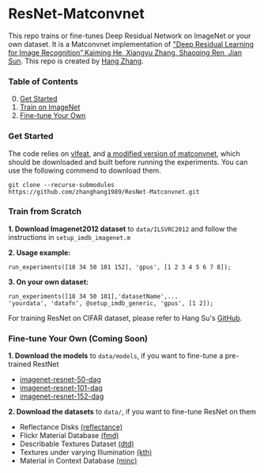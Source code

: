 # ResNet-Matconvnet

This repo trains or fine-tunes Deep Residual Network on ImageNet or your own dataset. It is a Matconvnet implementation of ["Deep Residual Learning for Image Recognition",Kaiming He, Xiangyu Zhang, Shaoqing Ren, Jian Sun](http://arxiv.org/abs/1512.03385). This repo is created by [Hang Zhang](www.hangzh.com).

### Table of Contents
0. [Get Started](#get-started)
0. [Train on ImageNet](#train-on-imagenet)
0. [Fine-tune Your Own](#fine-tune-your-own)

### Get Started

The code relies on [vlfeat](http://www.vlfeat.org/), and [a modified version of matconvnet](https://github.com/zhanghang1989/matconvnet), which should be downloaded and built before running the experiments. You can use the following commend to download them.
	
	git clone --recurse-submodules https://github.com/zhanghang1989/ResNet-Matconvnet.git

### Train from Scratch
**1. Download Imagenet2012 dataset** to `data/ILSVRC2012` and follow the instructions in `setup_imdb_imagenet.m`

**2. Usage example:** 
	
	run_experiments([18 34 50 101 152], 'gpus', [1 2 3 4 5 6 7 8]);

**3. On your own dataset:** 
	
	run_experiments([18 34 50 101],'datasetName',...
	'yourdata', 'datafn', @setup_imdb_generic, 'gpus', [1 2]);

For training ResNet on CIFAR dataset, please refer to Hang Su's [GitHub](https://github.com/suhangpro/matresnet).

### Fine-tune Your Own (Coming Soon)

**1. Download the models** to `data/models`, if you want to fine-tune a pre-trained RestNet      
  * [imagenet-resnet-50-dag](http://www.vlfeat.org/matconvnet/pretrained) 
  * [imagenet-resnet-101-dag](http://www.vlfeat.org/matconvnet/pretrained) 
  * [imagenet-resnet-152-dag](http://www.vlfeat.org/matconvnet/pretrained) 

**2. Download the datasets** to `data/`, if you want to fine-tune ResNet on them
  * Reflectance Disks [(reflectance)](http://hangzh.com/Software.html)  
  * Flickr Material Database [(fmd)](http://people.csail.mit.edu/celiu/CVPR2010/FMD/) 
  * Describable Textures Dataset [(dtd)](http://www.robots.ox.ac.uk/~vgg/data/dtd)
  * Textures under varying Illumination [(kth)](http://www.nada.kth.se/cvap/databases/kth-tips/)
  * Material in Context Database [(minc)](http://opensurfaces.cs.cornell.edu/publications/minc/)
